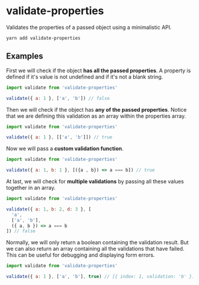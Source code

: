 # validate-properties

Validates the properties of a passed object using a minimalistic API.

```
yarn add validate-properties
```

## Examples

First we will check if the object **has all the passed properties**.
A property is defined if it's value is not undefined and if it's not a blank string.

```javascript
import validate from 'validate-properties'

validate({ a: 1 }, ['a', 'b']) // false
```

Then we will check if the object has **any of the passed properties**.
Notice that we are defining this validation as an array within the properties array.

```javascript
import validate from 'validate-properties'

validate({ a: 1 }, [['a', 'b']]) // true
```

Now we will pass a **custom validation function**.

```javascript
import validate from 'validate-properties'

validate({ a: 1, b: 1 }, [({a , b}) => a === b]) // true
```

At last, we will check for **multiple validations** by passing all these values together in an array.

```javascript
import validate from 'validate-properties'

validate({ a: 1, b: 2, d: 3 }, [
  'a',
  ['a', 'b'],
  ({ a, b }) => a === b
]) // false
```

Normally, we will only return a boolean containing the validation result.
But we can also return an array containing all the validations that have failed.
This can be useful for debugging and displaying form errors.

```javascript
import validate from 'validate-properties'

validate({ a: 1 }, ['a', 'b'], true) // [{ index: 1, validation: 'b' }]
```
